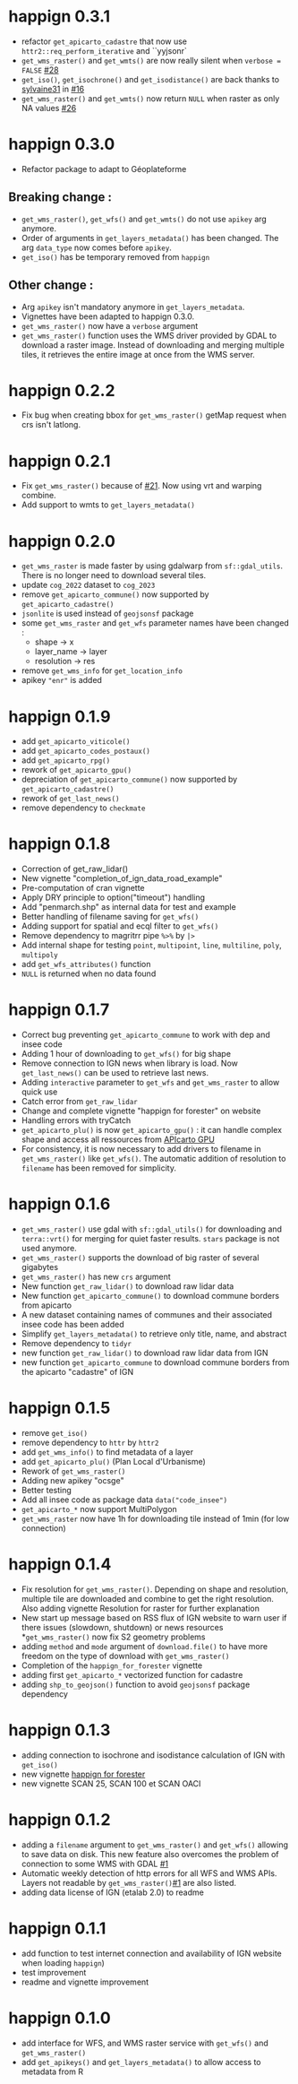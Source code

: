 # happign 0.3.1
* refactor `get_apicarto_cadastre` that now use `httr2::req_perform_iterative` and ``yyjsonr`
*  `get_wms_raster()` and `get_wmts()` are now really silent when `verbose = FALSE` [#28](https://github.com/paul-carteron/happign/issues/28)
* `get_iso()`, `get_isochrone()` and `get_isodistance()` are back thanks to 
[sylvaine31](https://github.com/sylvaine31) in [#16](https://github.com/paul-carteron/happign/issues/16)
* `get_wms_raster()` and `get_wmts()` now return `NULL` when raster as only NA values [#26](https://github.com/paul-carteron/happign/issues/16)

# happign 0.3.0
* Refactor package to adapt to Géoplateforme

## Breaking change :
* `get_wms_raster()`, `get_wfs()` and `get_wmts()` do not use `apikey` arg anymore.
* Order of arguments in `get_layers_metadata()` has been changed. The arg `data_type` now comes before `apikey`.
* `get_iso()` has be temporary removed from `happign`

## Other change :
* Arg `apikey` isn't mandatory anymore in `get_layers_metadata`.
* Vignettes have been adapted to happign 0.3.0.
* `get_wms_raster()` now have a `verbose` argument
* `get_wms_raster()` function uses the WMS driver provided by GDAL to download a raster image. Instead of downloading and merging multiple tiles, it retrieves the entire image at once from the WMS server.

# happign 0.2.2
* Fix bug when creating bbox for `get_wms_raster()` getMap request when crs isn't latlong.

# happign 0.2.1
* Fix `get_wms_raster()` because of [#21](https://github.com/paul-carteron/happign/issues/21). Now using vrt and warping combine.
* Add support to wmts to `get_layers_metadata()`

# happign 0.2.0
* `get_wms_raster` is made faster by using gdalwarp from `sf::gdal_utils`. 
There is no longer need to download several tiles.
* update `cog_2022` dataset to `cog_2023`
* remove `get_apicarto_commune()` now supported by `get_apicarto_cadastre()`
* `jsonlite` is used instead of `geojsonsf` package
* some `get_wms_raster` and `get_wfs` parameter names have been changed :
   - shape -> x
   - layer_name -> layer
   - resolution -> res
* remove `get_wms_info` for `get_location_info`
* apikey `"enr"` is added

# happign 0.1.9
* add `get_apicarto_viticole()`
* add `get_apicarto_codes_postaux()`
* add `get_apicarto_rpg()`
* rework of `get_apicarto_gpu()`
* depreciation of `get_apicarto_commune()` now supported by `get_apicarto_cadastre()`
* rework of `get_last_news()`
* remove dependency to `checkmate`

# happign 0.1.8
* Correction of get_raw_lidar()
* New vignette "completion_of_ign_data_road_example"
* Pre-computation of cran vignette
* Apply DRY principle to option("timeout") handling
* Add "penmarch.shp" as internal data for test and example
* Better handling of filename saving for `get_wfs()`
* Adding support for spatial and ecql filter to `get_wfs()`
* Remove dependency to magritrr pipe `%>%` by `|>`
* Add internal shape for testing `point`, `multipoint`, `line`, `multiline`, `poly`, `multipoly`
* add `get_wfs_attributes()` function
* `NULL` is returned when no data found

# happign 0.1.7
* Correct bug preventing `get_apicarto_commune` to work with dep and insee code
* Adding 1 hour of downloading to `get_wfs()` for big shape
* Remove connection to IGN news when library is load. Now `get_last_news()` can be used
to retrieve last news.
* Adding `interactive` parameter to `get_wfs` and `get_wms_raster` to allow quick use
* Catch error from `get_raw_lidar`
* Change and complete vignette "happign for forester" on website
* Handling errors with tryCatch
* `get_apicarto_plu()` is now `get_apicarto_gpu()` : it can handle complex shape 
and access all ressources from [APIcarto GPU](https://apicarto.ign.fr/api/doc/gpu)
* For consistency, it is now necessary to add drivers to filename in `get_wms_raster()`
 like `get_wfs()`. The automatic addition of resolution to `filename` has been removed
for simplicity.

# happign 0.1.6
* `get_wms_raster()` use gdal with `sf::gdal_utils()` for downloading and `terra::vrt()` for
merging for quiet faster results. `stars` package is not used anymore.
* `get_wms_raster()` supports the download of big raster of several gigabytes
* `get_wms_raster()` has new `crs` argument
* New function `get_raw_lidar()` to download raw lidar data
* New function `get_apicarto_commune()` to download commune borders from apicarto
* A new dataset containing names of communes and their associated insee code has been added
* Simplify `get_layers_metadata()` to retrieve only title, name, and abstract
* Remove dependency to `tidyr`
* new function `get_raw_lidar()` to download raw lidar data from IGN
* new function `get_apicarto_commune` to download commune borders from the apicarto "cadastre" of IGN

# happign 0.1.5
* remove `get_iso()`
* remove dependency to `httr` by `httr2`
* add `get_wms_info()` to find metadata of a layer
* add `get_apicarto_plu()` (Plan Local d'Urbanisme)
* Rework of `get_wms_raster()`
* Adding new apikey "ocsge"
* Better testing
* Add all insee code as package data `data("code_insee")`
* `get_apicarto_*` now support MultiPolygon
* `get_wms_raster` now have 1h for downloading tile instead of 1min (for low connection)

# happign 0.1.4

* Fix resolution for `get_wms_raster()`. Depending on shape and resolution, multiple tile are downloaded and combine to get the right resolution. Also adding vignette Resolution for raster for further explanation
* New start up message based on RSS flux of IGN website to warn user if there issues (slowdown, shutdown) or news resources
*`get_wms_raster()` now fix S2 geometry problems
* adding `method` and `mode` argument of `download.file()` to have more freedom on the type of download with `get_wms_raster()`
* Completion of the `happign_for_forester` vignette
* adding first `get_apicarto_*` vectorized function for cadastre
* adding `shp_to_geojson()` function to avoid `geojsonsf` package dependency


# happign 0.1.3

* adding connection to isochrone and isodistance calculation of IGN with `get_iso()`
* new vignette [happign for forester](https://paul-carteron.github.io/happign/articles/web_only/happign_for_foresters.html)
* new vignette SCAN 25, SCAN 100 et SCAN OACI

# happign 0.1.2

* adding a `filename` argument to `get_wms_raster()` and `get_wfs()` allowing to save data on disk. This new feature also overcomes the problem of connection to some WMS with GDAL [#1](https://github.com/paul-carteron/happign/issues/1)
* Automatic weekly detection of http errors for all WFS and WMS APIs. Layers not readable by `get_wms_raster()`[#1](https://github.com/paul-carteron/happign/issues/1) are also listed.
* adding data license of IGN (etalab 2.0) to readme

# happign 0.1.1

* add function to test internet connection and availability of IGN website when loading `happign`)
* test improvement
* readme and vignette improvement

# happign 0.1.0

* add interface for WFS, and WMS raster service with `get_wfs()` and `get_wms_raster()`
* add `get_apikeys()` and `get_layers_metadata()` to allow access to metadata from R 
